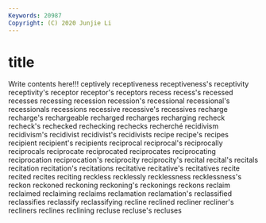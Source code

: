 ```yaml
---
Keywords: 20987
Copyright: (C) 2020 Junjie Li
---
```


# title

Write contents here!!!
ceptively 
receptiveness 
receptiveness's 
receptivity 
receptivity's 
receptor 
receptor's 
receptors
recess 
recess's 
recessed 
recesses 
recessing 
recession 
recession's 
recessional 
recessional's 
recessionals
recessions 
recessive 
recessive's 
recessives 
recharge 
recharge's 
rechargeable 
recharged 
recharges 
recharging
recheck 
recheck's 
rechecked 
rechecking 
rechecks 
recherché 
recidivism 
recidivism's 
recidivist 
recidivist's
recidivists 
recipe 
recipe's 
recipes 
recipient 
recipient's 
recipients 
reciprocal 
reciprocal's 
reciprocally
reciprocals 
reciprocate 
reciprocated 
reciprocates 
reciprocating 
reciprocation 
reciprocation's 
reciprocity 
reciprocity's 
recital
recital's 
recitals 
recitation 
recitation's 
recitations 
recitative 
recitative's 
recitatives 
recite 
recited
recites 
reciting 
reckless 
recklessly 
recklessness 
recklessness's 
reckon 
reckoned 
reckoning 
reckoning's
reckonings 
reckons 
reclaim 
reclaimed 
reclaiming 
reclaims 
reclamation 
reclamation's 
reclassified 
reclassifies
reclassify 
reclassifying 
recline 
reclined 
recliner 
recliner's 
recliners 
reclines 
reclining 
recluse
recluse's 
recluses 
